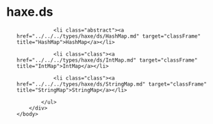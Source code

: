 <!DOCTYPE HTML PUBLIC "-//W3C//DTD HTML 4.01 Transitional//EN" "http://www.w3.org/tr/html4/loose.dtd">
<html>
	<head>
		<!-- Generated by chxdoc (build 752) on 2014-10-25 -->
		<title>Package ds Type List</title>
	</head>
	<body>
		<div class="onepackage" id="types-frame">
			<h1>haxe.ds</h1>
			<ul class="packages">

				<li class="abstract"><a href="../../../types/haxe/ds/HashMap.md" target="classFrame" title="HashMap">HashMap</a></li>

				<li class="class"><a href="../../../types/haxe/ds/IntMap.md" target="classFrame" title="IntMap">IntMap</a></li>

				<li class="class"><a href="../../../types/haxe/ds/StringMap.md" target="classFrame" title="StringMap">StringMap</a></li>

			</ul>
		</div>
	</body>
</html>


